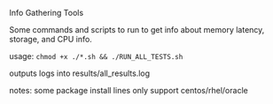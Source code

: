 Info Gathering Tools

Some commands and scripts to run to get info about memory latency, storage, and CPU info.

usage:
`chmod +x ./*.sh && ./RUN_ALL_TESTS.sh`

outputs logs into results/all_results.log

notes: some package install lines only support centos/rhel/oracle